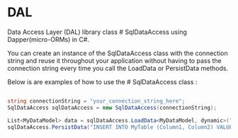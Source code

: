 # DAL
Data Access Layer (DAL) library class # SqlDataAccess using Dapper(micro-ORMs) in C#.

You can create an instance of the SqlDataAccess class with the connection string and reuse it throughout your application without having to pass the connection string every time you call the LoadData or PersistData methods.

Below is are examples of how to use the # SqlDataAccess class :


```C#

string connectionString = "your_connection_string_here";
SqlDataAccess sqlDataAccess = new SqlDataAccess(connectionString);

List<MyDataModel> data = sqlDataAccess.LoadData<MyDataModel, dynamic>("SELECT * FROM MyTable", null);
sqlDataAccess.PersistData("INSERT INTO MyTable (Column1, Column2) VALUES (@Column1, @Column2)", new { Column1 = "Value1", Column2 = "Value2" });
```

